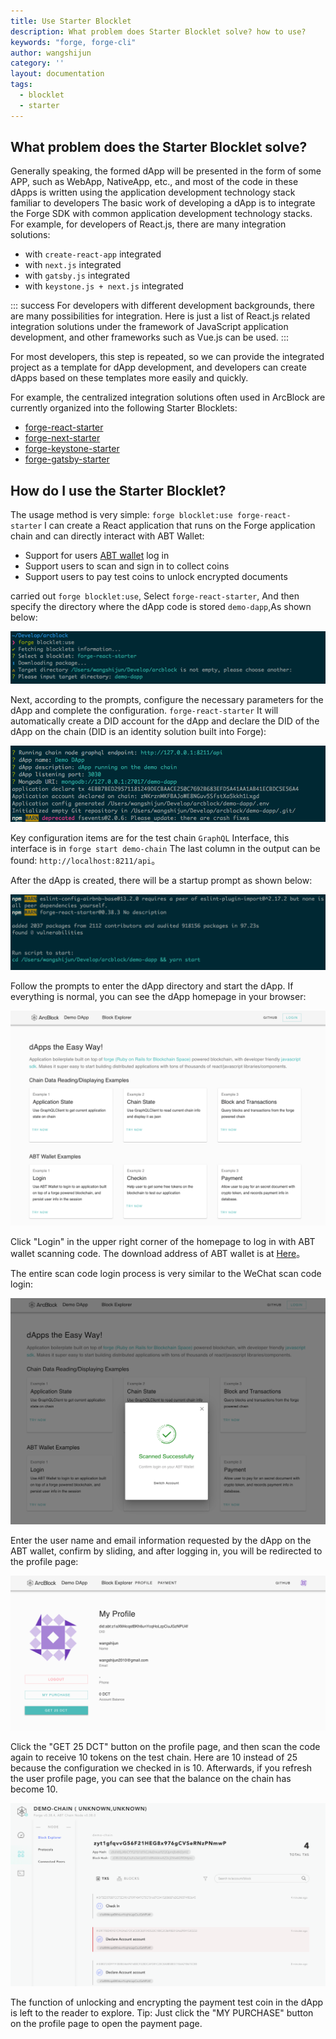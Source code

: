 ```yaml
---
title: Use Starter Blocklet
description: What problem does Starter Blocklet solve? how to use?
keywords: "forge, forge-cli"
author: wangshijun
category: ''
layout: documentation
tags:
  - blocklet
  - starter
---
```


## What problem does the Starter Blocklet solve?

Generally speaking, the formed dApp will be presented in the form of some APP, such as WebApp, NativeApp, etc., and most of the code in these dApps is written using the application development technology stack familiar to developers The basic work of developing a dApp is to integrate the Forge SDK with common application development technology stacks. For example, for developers of React.js, there are many integration solutions:

- with `create-react-app` integrated
- with `next.js` integrated
- with `gatsby.js` integrated
- with `keystone.js + next.js` integrated

::: success
For developers with different development backgrounds, there are many possibilities for integration. Here is just a list of React.js related integration solutions under the framework of JavaScript application development, and other frameworks such as Vue.js can be used.
:::

For most developers, this step is repeated, so we can provide the integrated project as a template for dApp development, and developers can create dApps based on these templates more easily and quickly.

For example, the centralized integration solutions often used in ArcBlock are currently organized into the following Starter Blocklets:

- [forge-react-starter](https://blocklet.arcblock.io/blocklets/starter/forge-react-starter)
- [forge-next-starter](https://blocklet.arcblock.io/blocklets/starter/forge-next-starter)
- [forge-keystone-starter](https://blocklet.arcblock.io/blocklets/starter/forge-keystone-starter)
- [forge-gatsby-starter](https://blocklet.arcblock.io/blocklets/starter/forge-gatsby-starter)

## How do I use the Starter Blocklet?

The usage method is very simple: `forge blocklet:use forge-react-starter` I can create a React application that runs on the Forge application chain and can directly interact with ABT Wallet:

- Support for users [ABT wallet](https://abtwallet.io) log in
- Support users to scan and sign in to collect coins
- Support users to pay test coins to unlock encrypted documents

carried out `forge blocklet:use`, Select `forge-react-starter`, And then specify the directory where the dApp code is stored `demo-dapp`,As shown below:

![](./images/blocklet-use.png)

Next, according to the prompts, configure the necessary parameters for the dApp and complete the configuration. `forge-react-starter` It will automatically create a DID account for the dApp and declare the DID of the dApp on the chain (DID is an identity solution built into Forge):

![](./images/blocklet-config.png)

Key configuration items are for the test chain `GraphQL` Interface, this interface is in `forge start demo-chain` The last column in the output can be found: `http://localhost:8211/api`。

After the dApp is created, there will be a startup prompt as shown below:

![](./images/blocklet-complete.png)

Follow the prompts to enter the dApp directory and start the dApp. If everything is normal, you can see the dApp homepage in your browser:

![](./images/dapp-home.png)

Click "Login" in the upper right corner of the homepage to log in with ABT wallet scanning code. The download address of ABT wallet is at [Here](https://abtwallet.io)。

The entire scan code login process is very similar to the WeChat scan code login:

![](./images/dapp-login.png)

Enter the user name and email information requested by the dApp on the ABT wallet, confirm by sliding, and after logging in, you will be redirected to the profile page:

![](./images/dapp-profile.png)

Click the "GET 25 DCT" button on the profile page, and then scan the code again to receive 10 tokens on the test chain. Here are 10 instead of 25 because the configuration we checked in is 10. Afterwards, if you refresh the user profile page, you can see that the balance on the chain has become 10.

![](./images/dapp-explorer.png)

The function of unlocking and encrypting the payment test coin in the dApp is left to the reader to explore. Tip: Just click the "MY PURCHASE" button on the profile page to open the payment page.
